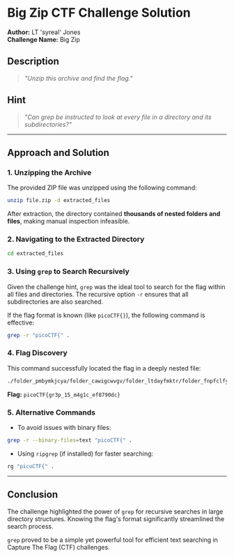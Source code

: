 # Big Zip CTF Challenge Solution

**Author:** LT 'syreal' Jones  
**Challenge Name:** Big Zip

## Description
> *"Unzip this archive and find the flag."*

## Hint
> *"Can grep be instructed to look at every file in a directory and its subdirectories?"*

---

## Approach and Solution

### 1. **Unzipping the Archive**
The provided ZIP file was unzipped using the following command:

```bash
unzip file.zip -d extracted_files
```

After extraction, the directory contained **thousands of nested folders and files**, making manual inspection infeasible.

### 2. **Navigating to the Extracted Directory**

```bash
cd extracted_files
```

### 3. **Using `grep` to Search Recursively**
Given the challenge hint, `grep` was the ideal tool to search for the flag within all files and directories. The recursive option `-r` ensures that all subdirectories are also searched.

If the flag format is known (like `picoCTF{}`), the following command is effective:

```bash
grep -r "picoCTF{" .
```

### 4. **Flag Discovery**
This command successfully located the flag in a deeply nested file:

```bash
./folder_pmbymkjcya/folder_cawigcwvgv/folder_ltdayfmktr/folder_fnpfclfyee/whzxrpivpqld.txt:information on the record will last a billion years. Genes and brains and books encode picoCTF{gr3p_15_m4g1c_ef8790dc}
```

**Flag:** `picoCTF{gr3p_15_m4g1c_ef8790dc}`

### 5. **Alternative Commands**
- To avoid issues with binary files:

```bash
grep -r --binary-files=text "picoCTF{" .
```

- Using `ripgrep` (if installed) for faster searching:

```bash
rg "picoCTF{" .
```

---

## Conclusion
The challenge highlighted the power of `grep` for recursive searches in large directory structures. Knowing the flag's format significantly streamlined the search process.

`grep` proved to be a simple yet powerful tool for efficient text searching in Capture The Flag (CTF) challenges.

